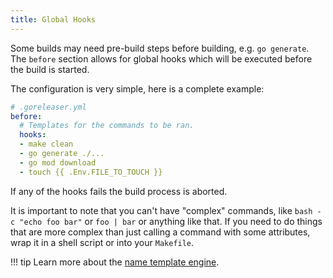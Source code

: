 ```yaml
---
title: Global Hooks
---
```


Some builds may need pre-build steps before building, e.g. `go generate`.
The `before` section allows for global hooks which will be executed before
the build is started.

The configuration is very simple, here is a complete example:

```yaml
# .goreleaser.yml
before:
  # Templates for the commands to be ran.
  hooks:
  - make clean
  - go generate ./...
  - go mod download
  - touch {{ .Env.FILE_TO_TOUCH }}
```

If any of the hooks fails the build process is aborted.

It is important to note that you can't have "complex" commands, like
`bash -c "echo foo bar"` or `foo | bar` or anything like that. If you need
to do things that are more complex than just calling a command with some
attributes, wrap it in a shell script or into your `Makefile`.

!!! tip
    Learn more about the [name template engine](/customization/templates).
